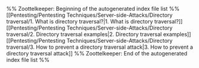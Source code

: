 %% Zoottelkeeper: Beginning of the autogenerated index file list  %%
 [[Pentesting/Pentesting Techniques/Server-side-Attacks/Directory traversal/1. What is directory traversal?|1. What is directory traversal?]]
 [[Pentesting/Pentesting Techniques/Server-side-Attacks/Directory traversal/2. Directory traversal examples|2. Directory traversal examples]]
 [[Pentesting/Pentesting Techniques/Server-side-Attacks/Directory traversal/3. How to prevent a directory traversal attack|3. How to prevent a directory traversal attack]]
%% Zoottelkeeper: End of the autogenerated index file list  %%
